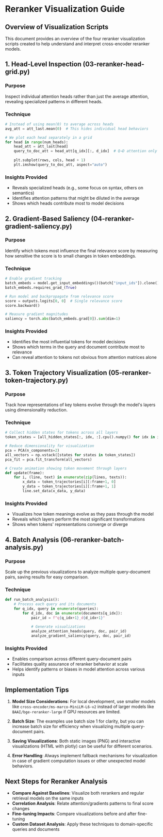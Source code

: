 # Reranker Visualization Guide

## Overview of Visualization Scripts

This document provides an overview of the four reranker visualization scripts created to help understand and interpret cross-encoder reranker models.

## 1. Head-Level Inspection (03-reranker-head-grid.py)

### Purpose
Inspect individual attention heads rather than just the average attention, revealing specialized patterns in different heads.

### Technique
```python
# Instead of using mean(0) to average across heads
avg_att = att_last.mean(0)  # This hides individual head behaviors

# We plot each head separately in a grid
for head in range(num_heads):
    head_att = att_last[head]
    query_to_doc_att = head_att[q_idx][:, d_idx]  # Q→D attention only
    
    plt.subplot(rows, cols, head + 1)
    plt.imshow(query_to_doc_att, aspect="auto")
```

### Insights Provided
- Reveals specialized heads (e.g., some focus on syntax, others on semantics)
- Identifies attention patterns that might be diluted in the average
- Shows which heads contribute most to model decisions

## 2. Gradient-Based Saliency (04-reranker-gradient-saliency.py)

### Purpose
Identify which tokens most influence the final relevance score by measuring how sensitive the score is to small changes in token embeddings.

### Technique
```python
# Enable gradient tracking
batch_embeds = model.get_input_embeddings()(batch["input_ids"]).clone()
batch_embeds.requires_grad_(True)

# Run model and backpropagate from relevance score
score = outputs.logits[0, 0]  # Single relevance score
score.backward()

# Measure gradient magnitudes
saliency = torch.abs(batch_embeds.grad[0]).sum(dim=1)
```

### Insights Provided
- Identifies the most influential tokens for model decisions
- Shows which terms in the query and document contribute most to relevance
- Can reveal attention to tokens not obvious from attention matrices alone

## 3. Token Trajectory Visualization (05-reranker-token-trajectory.py)

### Purpose
Track how representations of key tokens evolve through the model's layers using dimensionality reduction.

### Technique
```python
# Collect hidden states for tokens across all layers
token_states = [all_hidden_states[:, idx, :].cpu().numpy() for idx in interesting_tokens]

# Reduce dimensionality for visualization
pca = PCA(n_components=2)
all_vectors = np.vstack([states for states in token_states])
pca_fit = pca.fit_transform(all_vectors)

# Create animation showing token movement through layers
def update(frame):
    for i, (line, text) in enumerate(zip(lines, texts)):
        x_data = token_trajectories[i][:frame+1, 0]
        y_data = token_trajectories[i][:frame+1, 1]
        line.set_data(x_data, y_data)
```

### Insights Provided
- Visualizes how token meanings evolve as they pass through the model
- Reveals which layers perform the most significant transformations
- Shows when tokens' representations converge or diverge

## 4. Batch Analysis (06-reranker-batch-analysis.py)

### Purpose
Scale up the previous visualizations to analyze multiple query-document pairs, saving results for easy comparison.

### Technique
```python
def run_batch_analysis():
    # Process each query and its documents
    for q_idx, query in enumerate(queries):
        for d_idx, doc in enumerate(documents[q_idx]):
            pair_id = f"q{q_idx+1}_d{d_idx+1}"
            
            # Generate visualizations
            analyze_attention_heads(query, doc, pair_id)
            analyze_gradient_saliency(query, doc, pair_id)
```

### Insights Provided
- Enables comparison across different query-document pairs
- Facilitates quality assurance of reranker behavior at scale
- Helps identify patterns or biases in model attention across various inputs

## Implementation Tips

1. **Model Size Considerations**: For local development, use smaller models like `cross-encoder/ms-marco-MiniLM-L6-v2` instead of larger models like `BAAI/bge-reranker-large` if GPU resources are limited.

2. **Batch Size**: The examples use batch size 1 for clarity, but you can increase batch size for efficiency when visualizing multiple query-document pairs.

3. **Saving Visualizations**: Both static images (PNG) and interactive visualizations (HTML with plotly) can be useful for different scenarios.

4. **Error Handling**: Always implement fallback mechanisms for visualization in case of gradient computation issues or other unexpected model behaviors.

## Next Steps for Reranker Analysis

- **Compare Against Baselines**: Visualize both rerankers and regular retrieval models on the same inputs
- **Correlation Analysis**: Relate attention/gradients patterns to final score changes
- **Fine-tuning Impacts**: Compare visualizations before and after fine-tuning
- **Custom Dataset Analysis**: Apply these techniques to domain-specific queries and documents